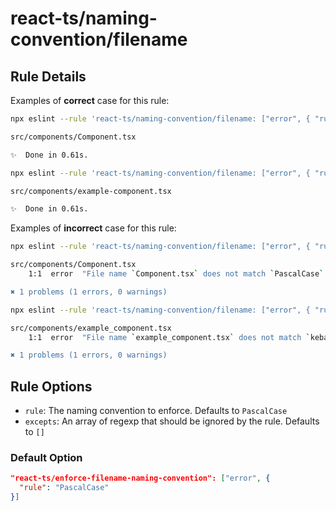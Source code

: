 # react-ts/naming-convention/filename

## Rule Details

Examples of **correct** case for this rule:

```bash
npx eslint --rule 'react-ts/naming-convention/filename: ["error", { "rule": "PascalCase" }]' .

src/components/Component.tsx

✨  Done in 0.61s.
```

```bash
npx eslint --rule 'react-ts/naming-convention/filename: ["error", { "rule": "kebab-case" }]' .

src/components/example-component.tsx

✨  Done in 0.61s.
```

Examples of **incorrect** case for this rule:

```bash
npx eslint --rule 'react-ts/naming-convention/filename: ["error", { "rule": "PascalCase" }]' .

src/components/Component.tsx
    1:1  error  "File name `Component.tsx` does not match `PascalCase`. Should rename to `Component.tsx`  react/jsx-filename-naming-convention

✖ 1 problems (1 errors, 0 warnings)
```

```bash
npx eslint --rule 'react-ts/naming-convention/filename: ["error", { "rule": "kebab-case" }]' .

src/components/example_component.tsx
    1:1  error  "File name `example_component.tsx` does not match `kebab-case`. Should rename to `example-component.tsx`  react/jsx-filename-naming-convention

✖ 1 problems (1 errors, 0 warnings)
```

## Rule Options

- `rule`: The naming convention to enforce. Defaults to `PascalCase`
- `excepts`: An array of regexp that should be ignored by the rule. Defaults to `[]`

### Default Option

```json
"react-ts/enforce-filename-naming-convention": ["error", {
  "rule": "PascalCase"
}]
```
